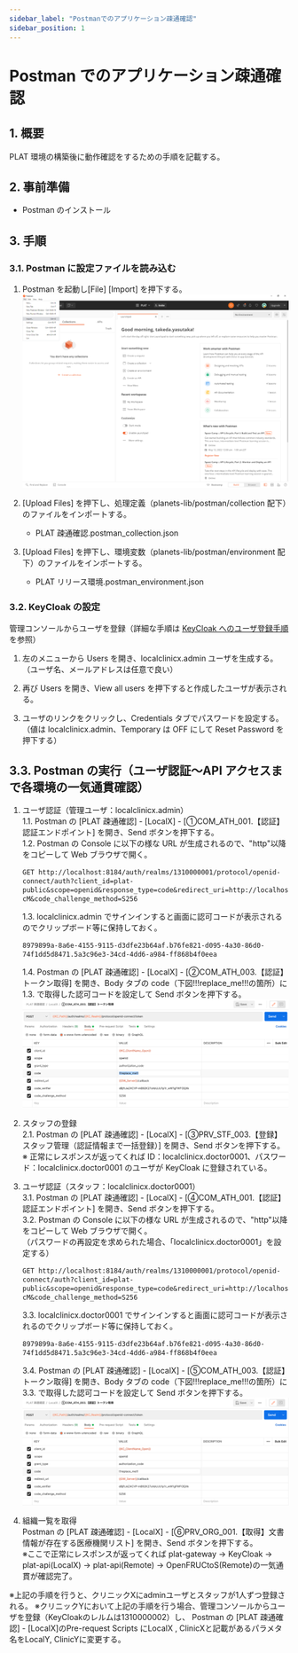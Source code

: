```yaml
---
sidebar_label: "Postmanでのアプリケーション疎通確認"
sidebar_position: 1
---
```


# Postman でのアプリケーション疎通確認

## 1. 概要

PLAT 環境の構築後に動作確認をするための手順を記載する。

## 2. 事前準備

- Postman のインストール

## 3. 手順

### 3.1. Postman に設定ファイルを読み込む

1. Postman を起動し[File] [Import] を押下する。  
   ![image.png](../../docs/.attachments/image-1b663dd4-3541-409a-bf16-64ffc8dda1d7.png)

2. [Upload Files] を押下し、処理定義（planets-lib/postman/collection 配下）のファイルをインポートする。

   - PLAT 疎通確認.postman_collection.json

3. [Upload Files] を押下し、環境変数（planets-lib/postman/environment 配下）のファイルをインポートする。

   - PLAT リリース環境.postman_environment.json

### 3.2. KeyCloak の設定

管理コンソールからユーザを登録（詳細な手順は [KeyCloak へのユーザ登録手順](../Tips/add_keycloak_user.md) を参照）

1.  左のメニューから Users を開き、localclinicx.admin ユーザを生成する。（ユーザ名、メールアドレスは任意で良い）

2.  再び Users を開き、View all users を押下すると作成したユーザが表示される。

3.  ユーザのリンクをクリックし、Credentials タブでパスワードを設定する。  
    （値は localclinicx.admin、Temporary は OFF にして Reset Password を押下する）

## 3.3. Postman の実行（ユーザ認証〜API アクセスまで各環境の一気通貫確認）

1. ユーザ認証（管理ユーザ：localclinicx.admin）  
   1.1. Postman の [PLAT 疎通確認] - [LocalX] - [①COM_ATH_001.【認証】認証エンドポイント] を開き、Send ボタンを押下する。  
   1.2. Postman の Console に以下の様な URL が生成されるので、"http"以降をコピーして Web ブラウザで開く。

   ```
   GET http://localhost:8184/auth/realms/1310000001/protocol/openid-connect/auth?client_id=plat-public&scope=openid&response_type=code&redirect_uri=http://localhost:18182/callback&code_challenge=E9Melhoa2OwvFrEMTJguCHaoeK1t8URWbuGJSstw-cM&code_challenge_method=S256
   ```

   1.3. localclinicx.admin でサインインすると画面に認可コードが表示されるのでクリップボード等に保持しておく。

   ```
   8979899a-8a6e-4155-9115-d3dfe23b64af.b76fe821-d095-4a30-86d0-74f1dd5d8471.5a3c96e3-34cd-4dd6-a984-ff868b4f0eea
   ```

   1.4. Postman の [PLAT 疎通確認] - [LocalX] - [②COM_ATH_003.【認証】トークン取得] を開き、Body タブの code（下図!!!replace_me!!!の箇所）に 1.3. で取得した認可コードを設定して Send ボタンを押下する。  
   ![image.png](../../docs/.attachments/image-postman0001.png)

2. スタッフの登録  
   2.1. Postman の [PLAT 疎通確認] - [LocalX] - [③PRV_STF_003.【登録】スタッフ管理（認証情報まで一括登録）] を開き、Send ボタンを押下する。  
   ※ 正常にレスポンスが返ってくれば ID：localclinicx.doctor0001、パスワード：localclinicx.doctor0001 のユーザが KeyCloak に登録されている。

3. ユーザ認証（スタッフ：localclinicx.doctor0001）  
    3.1. Postman の [PLAT 疎通確認] - [LocalX] - [④COM_ATH_001.【認証】認証エンドポイント] を開き、Send ボタンを押下する。  
    3.2. Postman の Console に以下の様な URL が生成されるので、"http"以降をコピーして Web ブラウザで開く。  
   （パスワードの再設定を求められた場合、「localclinicx.doctor0001」を設定する）

   ```
   GET http://localhost:8184/auth/realms/1310000001/protocol/openid-connect/auth?client_id=plat-public&scope=openid&response_type=code&redirect_uri=http://localhost:18182/callback&code_challenge=E9Melhoa2OwvFrEMTJguCHaoeK1t8URWbuGJSstw-cM&code_challenge_method=S256
   ```

   3.3. localclinicx.doctor0001 でサインインすると画面に認可コードが表示されるのでクリップボード等に保持しておく。

   ```
   8979899a-8a6e-4155-9115-d3dfe23b64af.b76fe821-d095-4a30-86d0-74f1dd5d8471.5a3c96e3-34cd-4dd6-a984-ff868b4f0eea
   ```

   3.4. Postman の [PLAT 疎通確認] - [LocalX] - [⑤COM_ATH_003.【認証】トークン取得] を開き、Body タブの code（下図!!!replace_me!!!の箇所）に 3.3. で取得した認可コードを設定して Send ボタンを押下する。  
    ![image.png](../../docs/.attachments/image-postman0002.png)

4. 組織一覧を取得  
   Postman の [PLAT 疎通確認] - [LocalX] - [⑥PRV_ORG_001.【取得】文書情報が存在する医療機関リスト] を開き、Send ボタンを押下する。  
   ※ここで正常にレスポンスが返ってくれば plat-gateway → KeyCloak → plat-api(LocalX) → plat-api(Remote) → OpenFRUCtoS(Remote)の一気通貫が確認完了。
   
※上記の手順を行うと、クリニックXにadminユーザとスタッフが1人ずつ登録される。
※クリニックYにおいて上記の手順を行う場合、管理コンソールからユーザを登録（KeyCloakのレルムは1310000002）し、
 Postman の [PLAT 疎通確認] - [LocalX]のPre-request Scripts にLocalX , ClinicXと記載があるパラメタ名をLocalY, ClinicYに変更する。